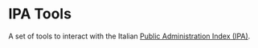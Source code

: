 # IPA Tools

A set of tools to interact with the Italian [Public Administration Index (IPA)](https://indicepa.gov.it/).
